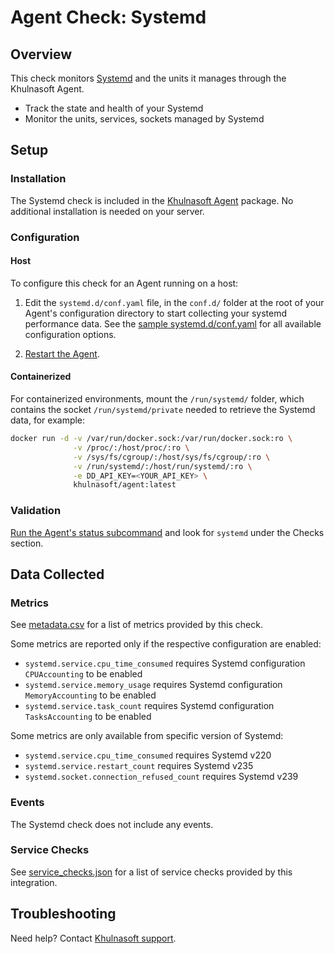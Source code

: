 # Agent Check: Systemd

## Overview

This check monitors [Systemd][1] and the units it manages through the Khulnasoft Agent.

- Track the state and health of your Systemd
- Monitor the units, services, sockets managed by Systemd

## Setup

### Installation

The Systemd check is included in the [Khulnasoft Agent][2] package. No additional installation is needed on your server.

### Configuration

<!-- xxx tabs xxx -->
<!-- xxx tab "Host" xxx -->

#### Host

To configure this check for an Agent running on a host:

1. Edit the `systemd.d/conf.yaml` file, in the `conf.d/` folder at the root of your
   Agent's configuration directory to start collecting your systemd performance data.
   See the [sample systemd.d/conf.yaml][3] for all available configuration options.

2. [Restart the Agent][4].

<!-- xxz tab xxx -->
<!-- xxx tab "Containerized" xxx -->

#### Containerized

For containerized environments, mount the `/run/systemd/` folder, which contains the socket `/run/systemd/private` needed to retrieve the Systemd data, for example:

```bash
docker run -d -v /var/run/docker.sock:/var/run/docker.sock:ro \
              -v /proc/:/host/proc/:ro \
              -v /sys/fs/cgroup/:/host/sys/fs/cgroup/:ro \
              -v /run/systemd/:/host/run/systemd/:ro \
              -e DD_API_KEY=<YOUR_API_KEY> \
              khulnasoft/agent:latest
```

<!-- xxz tab xxx -->
<!-- xxz tabs xxx -->

### Validation

[Run the Agent's status subcommand][5] and look for `systemd` under the Checks section.

## Data Collected

### Metrics

See [metadata.csv][6] for a list of metrics provided by this check.

Some metrics are reported only if the respective configuration are enabled:

- `systemd.service.cpu_time_consumed` requires Systemd configuration `CPUAccounting` to be enabled
- `systemd.service.memory_usage` requires Systemd configuration `MemoryAccounting` to be enabled
- `systemd.service.task_count` requires Systemd configuration `TasksAccounting` to be enabled

Some metrics are only available from specific version of Systemd:

- `systemd.service.cpu_time_consumed` requires Systemd v220
- `systemd.service.restart_count` requires Systemd v235
- `systemd.socket.connection_refused_count` requires Systemd v239

### Events

The Systemd check does not include any events.

### Service Checks

See [service_checks.json][7] for a list of service checks provided by this integration.

## Troubleshooting

Need help? Contact [Khulnasoft support][8].


[1]: https://www.freedesktop.org/wiki/Software/systemd/
[2]: https://app.khulnasoft.com/account/settings/agent/latest
[3]: https://github.com/KhulnaSoft/khulnasoft-agent/blob/master/cmd/agent/dist/conf.d/systemd.d/conf.yaml.example
[4]: https://docs.khulnasoft.com/agent/guide/agent-commands/#start-stop-restart-the-agent
[5]: https://docs.khulnasoft.com/agent/guide/agent-commands/#agent-status-and-information
[6]: https://github.com/KhulnaSoft/integrations-core/blob/master/systemd/metadata.csv
[7]: https://github.com/KhulnaSoft/integrations-core/blob/master/systemd/assets/service_checks.json
[8]: https://docs.khulnasoft.com/help/
